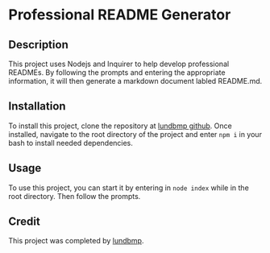 # Professional README Generator
## Description
This project uses Nodejs and Inquirer to help develop professional READMEs. By following the prompts and entering the appropriate information, it will then generate a markdown document labled README.md.

## Installation
To install this project, clone the repository at [lundbmp github](https://github.com/lundbmp/readme-generator). Once installed, navigate to the root directory of the project and enter `npm i` in your bash to install needed dependencies.

## Usage
To use this project, you can start it by entering in `node index` while in the root directory. Then follow the prompts.

## Credit
This project was completed by [lundbmp](https://github.com/lundbmp/).
